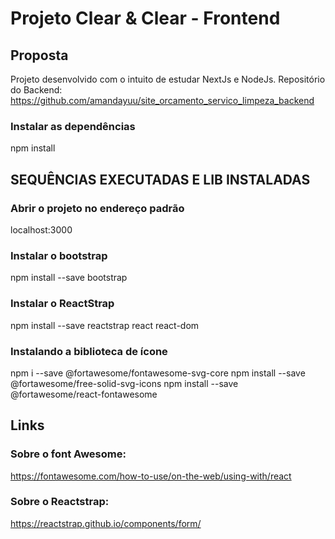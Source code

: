 # Projeto Clear & Clear - Frontend

## Proposta
Projeto desenvolvido com o intuito de estudar NextJs e NodeJs.
Repositório do Backend: https://github.com/amandayuu/site_orcamento_servico_limpeza_backend

### Instalar as dependências
npm install

## SEQUÊNCIAS EXECUTADAS E LIB INSTALADAS

### Abrir o projeto no endereço padrão
localhost:3000

### Instalar o bootstrap
npm install --save bootstrap

### Instalar o ReactStrap
npm install --save reactstrap react react-dom

### Instalando a biblioteca de ícone
npm i --save @fortawesome/fontawesome-svg-core
npm install --save @fortawesome/free-solid-svg-icons
npm install --save @fortawesome/react-fontawesome

## Links

### Sobre o font Awesome:
https://fontawesome.com/how-to-use/on-the-web/using-with/react

### Sobre o Reactstrap:
https://reactstrap.github.io/components/form/
